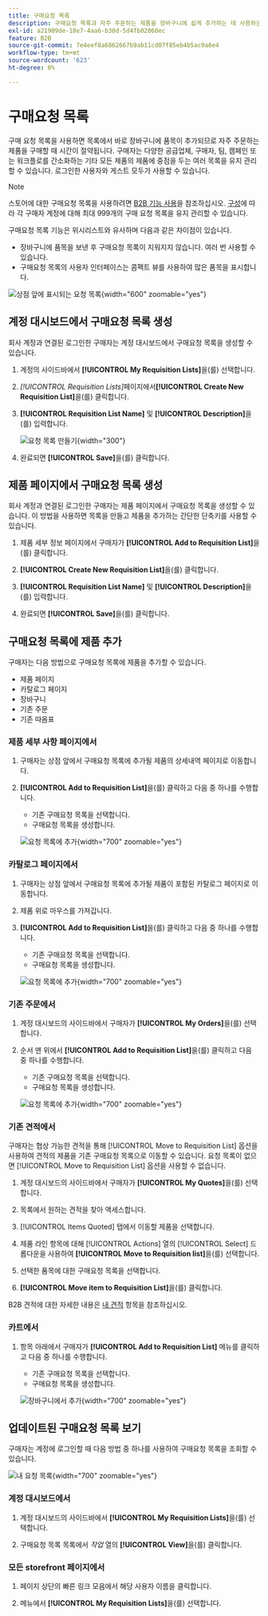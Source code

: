 ```yaml
---
title: 구매요청 목록
description: 구매요청 목록과 자주 주문하는 제품을 장바구니에 쉽게 추가하는 데 사용하는 방법에 대해 알아봅니다.
exl-id: a21909de-18e7-4aa6-b30d-5d4fb02060ec
feature: B2B
source-git-commit: 7e4eef8a6862667b9ab11cd07f85eb4b5ac9a6e4
workflow-type: tm+mt
source-wordcount: '623'
ht-degree: 0%

---
```


# 구매요청 목록

구매 요청 목록을 사용하면 목록에서 바로 장바구니에 품목이 추가되므로 자주 주문하는 제품을 구매할 때 시간이 절약됩니다. 구매자는 다양한 공급업체, 구매자, 팀, 캠페인 또는 워크플로를 간소화하는 기타 모든 제품의 제품에 중점을 두는 여러 목록을 유지 관리할 수 있습니다. 로그인한 사용자와 게스트 모두가 사용할 수 있습니다.

>[!NOTE]
>
>스토어에 대한 구매요청 목록을 사용하려면 [B2B 기능 사용](enable-basic-features.md)을 참조하십시오. [구성](configure-requisition-lists.md)에 따라 각 구매자 계정에 대해 최대 999개의 구매 요청 목록을 유지 관리할 수 있습니다.

구매요청 목록 기능은 위시리스트와 유사하며 다음과 같은 차이점이 있습니다.

- 장바구니에 품목을 보낸 후 구매요청 목록이 지워지지 않습니다. 여러 번 사용할 수 있습니다.
- 구매요청 목록의 사용자 인터페이스는 콤팩트 뷰를 사용하여 많은 품목을 표시합니다.

![상점 앞에 표시되는 요청 목록](./assets/account-dashboard-my-requisition-lists.png){width="600" zoomable="yes"}

## 계정 대시보드에서 구매요청 목록 생성

회사 계정과 연결된 로그인한 구매자는 계정 대시보드에서 구매요청 목록을 생성할 수 있습니다.

1. 계정의 사이드바에서 **[!UICONTROL My Requisition Lists]**&#x200B;을(를) 선택합니다.

1. _[!UICONTROL Requisition Lists]_&#x200B;페이지에서&#x200B;**[!UICONTROL Create New Requisition List]**&#x200B;을(를) 클릭합니다.

1. **[!UICONTROL Requisition List Name]** 및 **[!UICONTROL Description]**&#x200B;을(를) 입력합니다.

   ![요청 목록 만들기](./assets/requisition-list-create.png){width="300"}

1. 완료되면 **[!UICONTROL Save]**&#x200B;을(를) 클릭합니다.

## 제품 페이지에서 구매요청 목록 생성

회사 계정과 연결된 로그인한 구매자는 제품 페이지에서 구매요청 목록을 생성할 수 있습니다. 이 방법을 사용하면 목록을 만들고 제품을 추가하는 간단한 단축키를 사용할 수 있습니다.

1. 제품 세부 정보 페이지에서 구매자가 **[!UICONTROL Add to Requisition List]**&#x200B;을(를) 클릭합니다.

1. **[!UICONTROL Create New Requisition List]**&#x200B;을(를) 클릭합니다.

1. **[!UICONTROL Requisition List Name]** 및 **[!UICONTROL Description]**&#x200B;을(를) 입력합니다.

1. 완료되면 **[!UICONTROL Save]**&#x200B;을(를) 클릭합니다.

## 구매요청 목록에 제품 추가

구매자는 다음 방법으로 구매요청 목록에 제품을 추가할 수 있습니다.

- 제품 페이지
- 카탈로그 페이지
- 장바구니
- 기존 주문
- 기존 따옴표

### 제품 세부 사항 페이지에서

1. 구매자는 상점 앞에서 구매요청 목록에 추가될 제품의 상세내역 페이지로 이동합니다.

1. **[!UICONTROL Add to Requisition List]**&#x200B;을(를) 클릭하고 다음 중 하나를 수행합니다.

   - 기존 구매요청 목록을 선택합니다.
   - 구매요청 목록을 생성합니다.

   ![요청 목록에 추가](./assets/requisition-list-product-detail.png){width="700" zoomable="yes"}

### 카탈로그 페이지에서

1. 구매자는 상점 앞에서 구매요청 목록에 추가될 제품이 포함된 카탈로그 페이지로 이동합니다.

1. 제품 위로 마우스를 가져갑니다.

1. **[!UICONTROL Add to Requisition List]**&#x200B;을(를) 클릭하고 다음 중 하나를 수행합니다.

   - 기존 구매요청 목록을 선택합니다.
   - 구매요청 목록을 생성합니다.

   ![요청 목록에 추가](./assets/requisition-list-add-product.png){width="700" zoomable="yes"}

### 기존 주문에서

1. 계정 대시보드의 사이드바에서 구매자가 **[!UICONTROL My Orders]**&#x200B;을(를) 선택합니다.

1. 순서 맨 위에서 **[!UICONTROL Add to Requisition List]**&#x200B;을(를) 클릭하고 다음 중 하나를 수행합니다.

   - 기존 구매요청 목록을 선택합니다.
   - 구매요청 목록을 생성합니다.

   ![요청 목록에 추가](./assets/requisition-list-add-from-order.png){width="700" zoomable="yes"}

### 기존 견적에서

구매자는 협상 가능한 견적을 통해 [!UICONTROL Move to Requisition List] 옵션을 사용하여 견적의 제품을 기존 구매요청 목록으로 이동할 수 있습니다. 요청 목록이 없으면 [!UICONTROL Move to Requisition List] 옵션을 사용할 수 없습니다.

1. 계정 대시보드의 사이드바에서 구매자가 **[!UICONTROL My Quotes]**&#x200B;을(를) 선택합니다.

1. 목록에서 원하는 견적을 찾아 액세스합니다.

1. [!UICONTROL Items Quoted] 탭에서 이동할 제품을 선택합니다.

1. 제품 라인 항목에 대해 [!UICONTROL Actions] 열의 [!UICONTROL Select] 드롭다운을 사용하여 **[!UICONTROL Move to Requisition list]**&#x200B;을(를) 선택합니다.

1. 선택한 품목에 대한 구매요청 목록을 선택합니다.

1. **[!UICONTROL Move item to Requisition List]**&#x200B;을(를) 클릭합니다.

B2B 견적에 대한 자세한 내용은 [내 견적](account-dashboard-my-quotes.md) 항목을 참조하십시오.

### 카트에서

1. 항목 아래에서 구매자가 **[!UICONTROL Add to Requisition List]** 메뉴를 클릭하고 다음 중 하나를 수행합니다.

   - 기존 구매요청 목록을 선택합니다.
   - 구매요청 목록을 생성합니다.

   ![장바구니에서 추가](./assets/requisition-list-add-from-cart.png){width="700" zoomable="yes"}

## 업데이트된 구매요청 목록 보기

구매자는 계정에 로그인할 때 다음 방법 중 하나를 사용하여 구매요청 목록을 조회할 수 있습니다.

![내 요청 목록](./assets/requisition-lists-menu-select-storefront.png){width="700" zoomable="yes"}

### 계정 대시보드에서

1. 계정 대시보드의 사이드바에서 **[!UICONTROL My Requisition Lists]**&#x200B;을(를) 선택합니다.

1. 구매요청 목록 목록에서 _작업_ 열의 **[!UICONTROL View]**&#x200B;을(를) 클릭합니다.

### 모든 storefront 페이지에서

1. 페이지 상단의 빠른 링크 모음에서 해당 사용자 이름을 클릭합니다.

1. 메뉴에서 **[!UICONTROL My Requisition Lists]**&#x200B;을(를) 선택합니다.
